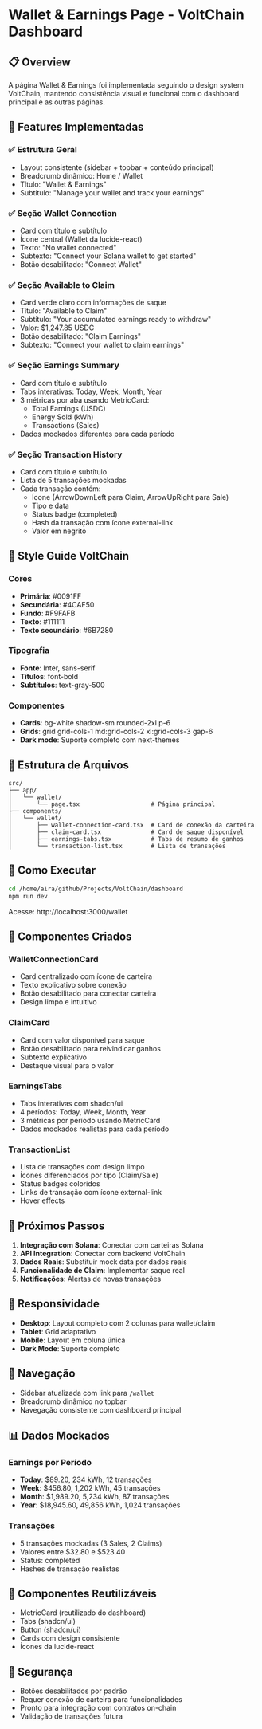# Wallet & Earnings Page - VoltChain Dashboard

## 📋 Overview

A página Wallet & Earnings foi implementada seguindo o design system VoltChain, mantendo consistência visual e funcional com o dashboard principal e as outras páginas.

## 🎯 Features Implementadas

### ✅ Estrutura Geral
- Layout consistente (sidebar + topbar + conteúdo principal)
- Breadcrumb dinâmico: Home / Wallet
- Título: "Wallet & Earnings"
- Subtítulo: "Manage your wallet and track your earnings"

### ✅ Seção Wallet Connection
- Card com título e subtítulo
- Ícone central (Wallet da lucide-react)
- Texto: "No wallet connected"
- Subtexto: "Connect your Solana wallet to get started"
- Botão desabilitado: "Connect Wallet"

### ✅ Seção Available to Claim
- Card verde claro com informações de saque
- Título: "Available to Claim"
- Subtítulo: "Your accumulated earnings ready to withdraw"
- Valor: $1,247.85 USDC
- Botão desabilitado: "Claim Earnings"
- Subtexto: "Connect your wallet to claim earnings"

### ✅ Seção Earnings Summary
- Card com título e subtítulo
- Tabs interativas: Today, Week, Month, Year
- 3 métricas por aba usando MetricCard:
  - Total Earnings (USDC)
  - Energy Sold (kWh)
  - Transactions (Sales)
- Dados mockados diferentes para cada período

### ✅ Seção Transaction History
- Card com título e subtítulo
- Lista de 5 transações mockadas
- Cada transação contém:
  - Ícone (ArrowDownLeft para Claim, ArrowUpRight para Sale)
  - Tipo e data
  - Status badge (completed)
  - Hash da transação com ícone external-link
  - Valor em negrito

## 🎨 Style Guide VoltChain

### Cores
- **Primária**: #0091FF
- **Secundária**: #4CAF50
- **Fundo**: #F9FAFB
- **Texto**: #111111
- **Texto secundário**: #6B7280

### Tipografia
- **Fonte**: Inter, sans-serif
- **Títulos**: font-bold
- **Subtítulos**: text-gray-500

### Componentes
- **Cards**: bg-white shadow-sm rounded-2xl p-6
- **Grids**: grid grid-cols-1 md:grid-cols-2 xl:grid-cols-3 gap-6
- **Dark mode**: Suporte completo com next-themes

## 📁 Estrutura de Arquivos

```
src/
├── app/
│   └── wallet/
│       └── page.tsx                    # Página principal
├── components/
│   └── wallet/
│       ├── wallet-connection-card.tsx  # Card de conexão da carteira
│       ├── claim-card.tsx              # Card de saque disponível
│       ├── earnings-tabs.tsx           # Tabs de resumo de ganhos
│       └── transaction-list.tsx        # Lista de transações
```

## 🚀 Como Executar

```bash
cd /home/aira/github/Projects/VoltChain/dashboard
npm run dev
```

Acesse: http://localhost:3000/wallet

## 🔧 Componentes Criados

### WalletConnectionCard
- Card centralizado com ícone de carteira
- Texto explicativo sobre conexão
- Botão desabilitado para conectar carteira
- Design limpo e intuitivo

### ClaimCard
- Card com valor disponível para saque
- Botão desabilitado para reivindicar ganhos
- Subtexto explicativo
- Destaque visual para o valor

### EarningsTabs
- Tabs interativas com shadcn/ui
- 4 períodos: Today, Week, Month, Year
- 3 métricas por período usando MetricCard
- Dados mockados realistas para cada período

### TransactionList
- Lista de transações com design limpo
- Ícones diferenciados por tipo (Claim/Sale)
- Status badges coloridos
- Links de transação com ícone external-link
- Hover effects

## 🎯 Próximos Passos

1. **Integração com Solana**: Conectar com carteiras Solana
2. **API Integration**: Conectar com backend VoltChain
3. **Dados Reais**: Substituir mock data por dados reais
4. **Funcionalidade de Claim**: Implementar saque real
5. **Notificações**: Alertas de novas transações

## 📱 Responsividade

- **Desktop**: Layout completo com 2 colunas para wallet/claim
- **Tablet**: Grid adaptativo
- **Mobile**: Layout em coluna única
- **Dark Mode**: Suporte completo

## 🔗 Navegação

- Sidebar atualizada com link para `/wallet`
- Breadcrumb dinâmico no topbar
- Navegação consistente com dashboard principal

## 📊 Dados Mockados

### Earnings por Período
- **Today**: $89.20, 234 kWh, 12 transações
- **Week**: $456.80, 1,202 kWh, 45 transações
- **Month**: $1,989.20, 5,234 kWh, 87 transações
- **Year**: $18,945.60, 49,856 kWh, 1,024 transações

### Transações
- 5 transações mockadas (3 Sales, 2 Claims)
- Valores entre $32.80 e $523.40
- Status: completed
- Hashes de transação realistas

## 🎨 Componentes Reutilizáveis

- MetricCard (reutilizado do dashboard)
- Tabs (shadcn/ui)
- Button (shadcn/ui)
- Cards com design consistente
- Ícones da lucide-react

## 🔐 Segurança

- Botões desabilitados por padrão
- Requer conexão de carteira para funcionalidades
- Pronto para integração com contratos on-chain
- Validação de transações futura
